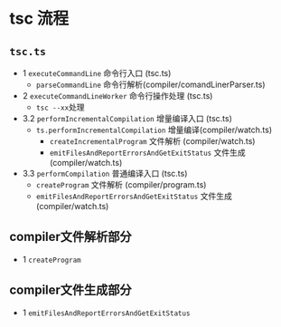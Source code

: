 # tsc 流程

## `tsc.ts`
- 1 `executeCommandLine`              命令行入口     (tsc.ts)
    - `parseCommandLine`              命令行解析(compiler/comandLinerParser.ts)
- 2 `executeCommandLineWorker`        命令行操作处理    (tsc.ts)
    - `tsc --xx`处理
- 3.2 `performIncrementalCompilation`                增量编译入口   (tsc.ts)
    - `ts.performIncrementalCompilation`             增量编译(compiler/watch.ts) 
        - `createIncrementalProgram`                 文件解析  (compiler/watch.ts)
        - `emitFilesAndReportErrorsAndGetExitStatus` 文件生成  (compiler/watch.ts)
- 3.3 `performCompilation`                           普通编译入口 (tsc.ts)
    - `createProgram`                                文件解析  (compiler/program.ts)
    - `emitFilesAndReportErrorsAndGetExitStatus`     文件生成  (compiler/watch.ts)

## compiler文件解析部分
- 1 `createProgram`

## compiler文件生成部分
- 1 `emitFilesAndReportErrorsAndGetExitStatus`